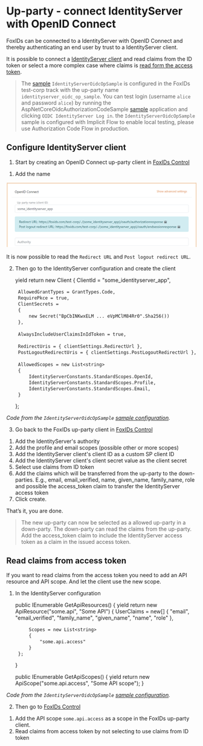﻿# Up-party - connect IdentityServer with OpenID Connect

FoxIDs can be connected to a IdentityServer with OpenID Connect and thereby authenticating an end user by trust to a IdentityServer client.

It is possible to connect a [IdentityServer client](#configure-identityserver-client) and read claims from the ID token or select a more complex case where claims is [read form the access token](#read-claims-from-access-token).

> The [sample](samples) `IdentityServerOidcOpSample` is configured in the FoxIDs test-corp track with the up-party name `identityserver_oidc_op_sample`. You can test login (username `alice` and password `alice`) by running the AspNetCoreOidcAuthorizationCodeSample [sample](samples) application and clicking `OIDC IdentityServer Log in`. the `IdentityServerOidcOpSample` sample is configured with Implicit Flow to enable local testing, please use Authorization Code Flow in production.

## Configure IdentityServer client

1) Start by creating an OpenID Connect up-party client in [FoxIDs Control](control)

 1. Add the name

![Read the redirect URLs](images/howto-oidc-identityserver-readredirect.png)

It is now possible to read the `Redirect URL` and `Post logout redirect URL`.

2) Then go to the IdentityServer configuration and create the client

    yield return new Client
    {
        ClientId = "some_identityserver_app",

        AllowedGrantTypes = GrantTypes.Code,
        RequirePkce = true,
        ClientSecrets =
        {
            new Secret("BpCbINKwxELM ... eVpMClM84Rr0".Sha256())
        },

        AlwaysIncludeUserClaimsInIdToken = true,

        RedirectUris = { clientSettings.RedirectUrl },
        PostLogoutRedirectUris = { clientSettings.PostLogoutRedirectUrl },                

        AllowedScopes = new List<string>
        {
            IdentityServerConstants.StandardScopes.OpenId,
            IdentityServerConstants.StandardScopes.Profile,
            IdentityServerConstants.StandardScopes.Email,
        }
    };

*Code from the `IdentityServerOidcOpSample` [sample configuration]( https://github.com/ITfoxtec/FoxIDs.Samples/blob/master/src/IdentityServerOidcOpSample/Config.cs).*

3) Go back to the FoxIDs up-party client in [FoxIDs Control](control)

 1. Add the IdentityServer's authority
 2. Add the profile and email scopes (possible other or more scopes)
 3. Add the IdentityServer client's client ID as a custom SP client ID
 4. Add the IdentityServer client's client secret value as the client secret
 5. Select use claims from ID token
 6. Add the claims which will be transferred from the up-party to the down-parties. E.g., email, email_verified, name, given_name, family_name, role and possible the access_token claim to transfer the IdentityServer access token 
 7. Click create.

That’s it, you are done. 

> The new up-party can now be selected as a allowed up-party in a down-party. 
> The down-party can read the claims from the up-party. Add the access_token claim to include the IdentityServer access token as a claim in the issued access token.

## Read claims from access token

If you want to read claims from the access token you need to add an API resource and API scope. And let the client use the new scope.

1) In the IdentityServer configuration

    public IEnumerable<ApiResource> GetApiResources()
    {
        yield return new ApiResource("some.api", "Some API")
        {
            UserClaims = new[] { "email", "email_verified", "family_name", "given_name", "name", "role" },

            Scopes = new List<string>
            {
                "some.api.access"
            }
        };
    }

    public IEnumerable<ApiScope> GetApiScopes()
    {
        yield return new ApiScope("some.api.access", "Some API scope");
    }

*Code from the `IdentityServerOidcOpSample` [sample configuration]( https://github.com/ITfoxtec/FoxIDs.Samples/blob/master/src/IdentityServerOidcOpSample/Config.cs).*

2) Then go to [FoxIDs Control](control)

1. Add the API scope `some.api.access` as a scope in the FoxIDs up-party client. 
2. Read claims from access token by not selecting to use claims from ID token

